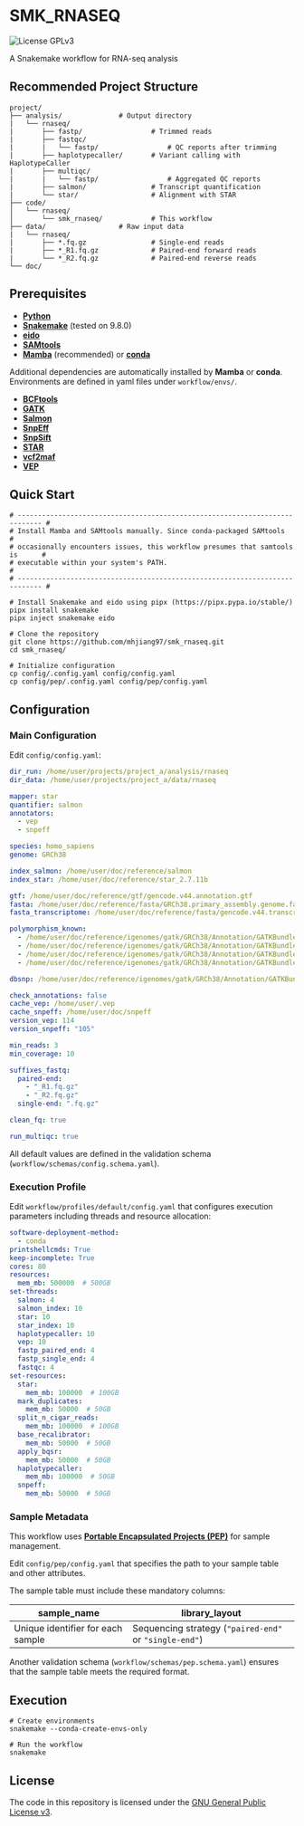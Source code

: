 # SMK_RNASEQ

![License GPLv3](https://img.shields.io/badge/License-GPLv3-blue.svg)

A Snakemake workflow for RNA-seq analysis

## Recommended Project Structure

```text
project/
├── analysis/              # Output directory
|   └── rnaseq/
|       ├── fastp/                 # Trimmed reads
|       ├── fastqc/
|       |   └── fastp/                 # QC reports after trimming
|       ├── haplotypecaller/       # Variant calling with HaplotypeCaller
|       ├── multiqc/
|       |   └── fastp/                 # Aggregated QC reports
|       ├── salmon/                # Transcript quantification
|       └── star/                  # Alignment with STAR
├── code/
│   └── rnaseq/
│       └── smk_rnaseq/            # This workflow
├── data/                  # Raw input data
|   └── rnaseq/
|       ├── *.fq.gz                # Single-end reads
|       ├── *_R1.fq.gz             # Paired-end forward reads
|       └── *_R2.fq.gz             # Paired-end reverse reads
└── doc/
```

## Prerequisites

- [**Python**](https://www.python.org)
- [**Snakemake**](https://snakemake.github.io) (tested on 9.8.0)
- [**eido**](https://pep.databio.org/eido/)
- [**SAMtools**](https://www.htslib.org)
- [**Mamba**](https://mamba.readthedocs.io/en/latest/) (recommended) or [**conda**](https://docs.conda.io/projects/conda/en/stable/)

Additional dependencies are automatically installed by **Mamba** or **conda**. Environments are defined in yaml files under `workflow/envs/`.

- [**BCFtools**](http://samtools.github.io/bcftools/)
- [**GATK**](https://gatk.broadinstitute.org/hc/en-us)
- [**Salmon**](https://combine-lab.github.io/salmon/)
- [**SnpEff**](https://pcingola.github.io/)
- [**SnpSift**](https://pcingola.github.io/)
- [**STAR**](https://github.com/alexdobin/STAR)
- [**vcf2maf**](https://github.com/mskcc/vcf2maf)
- [**VEP**](https://www.ensembl.org/info/docs/tools/vep/index.html)

## Quick Start

```shell
# ---------------------------------------------------------------------------- #
# Install Mamba and SAMtools manually. Since conda-packaged SAMtools           #
# occasionally encounters issues, this workflow presumes that samtools is      #
# executable within your system's PATH.                                        #
# ---------------------------------------------------------------------------- #

# Install Snakemake and eido using pipx (https://pipx.pypa.io/stable/)
pipx install snakemake
pipx inject snakemake eido

# Clone the repository
git clone https://github.com/mhjiang97/smk_rnaseq.git
cd smk_rnaseq/

# Initialize configuration
cp config/.config.yaml config/config.yaml
cp config/pep/.config.yaml config/pep/config.yaml
```

## Configuration

### Main Configuration

Edit `config/config.yaml`:

```yaml
dir_run: /home/user/projects/project_a/analysis/rnaseq
dir_data: /home/user/projects/project_a/data/rnaseq

mapper: star
quantifier: salmon
annotators:
  - vep
  - snpeff

species: homo_sapiens
genome: GRCh38

index_salmon: /home/user/doc/reference/salmon
index_star: /home/user/doc/reference/star_2.7.11b

gtf: /home/user/doc/reference/gtf/gencode.v44.annotation.gtf
fasta: /home/user/doc/reference/fasta/GRCh38.primary_assembly.genome.fa
fasta_transcriptome: /home/user/doc/reference/fasta/gencode.v44.transcripts.fa

polymorphism_known:
  - /home/user/doc/reference/igenomes/gatk/GRCh38/Annotation/GATKBundle/dbsnp_146.hg38.vcf.gz
  - /home/user/doc/reference/igenomes/gatk/GRCh38/Annotation/GATKBundle/beta/Homo_sapiens_assembly38.known_indels.vcf.gz
  - /home/user/doc/reference/igenomes/gatk/GRCh38/Annotation/GATKBundle/Mills_and_1000G_gold_standard.indels.hg38.vcf.gz
  - /home/user/doc/reference/igenomes/gatk/GRCh38/Annotation/GATKBundle/1000G_omni2.5.hg38.vcf.gz

dbsnp: /home/user/doc/reference/igenomes/gatk/GRCh38/Annotation/GATKBundle/dbsnp_146.hg38.vcf.gz

check_annotations: false
cache_vep: /home/user/.vep
cache_snpeff: /home/user/doc/snpeff
version_vep: 114
version_snpeff: "105"

min_reads: 3
min_coverage: 10

suffixes_fastq:
  paired-end:
    - "_R1.fq.gz"
    - "_R2.fq.gz"
  single-end: ".fq.gz"

clean_fq: true

run_multiqc: true
```

All default values are defined in the validation schema (`workflow/schemas/config.schema.yaml`).

### Execution Profile

Edit `workflow/profiles/default/config.yaml` that configures execution parameters including threads and resource allocation:

```yaml
software-deployment-method:
  - conda
printshellcmds: True
keep-incomplete: True
cores: 80
resources:
  mem_mb: 500000  # 500GB
set-threads:
  salmon: 4
  salmon_index: 10
  star: 10
  star_index: 10
  haplotypecaller: 10
  vep: 10
  fastp_paired_end: 4
  fastp_single_end: 4
  fastqc: 4
set-resources:
  star:
    mem_mb: 100000  # 100GB
  mark_duplicates:
    mem_mb: 50000  # 50GB
  split_n_cigar_reads:
    mem_mb: 100000  # 100GB
  base_recalibrator:
    mem_mb: 50000  # 50GB
  apply_bqsr:
    mem_mb: 50000  # 50GB
  haplotypecaller:
    mem_mb: 100000  # 50GB
  snpeff:
    mem_mb: 50000  # 50GB
```

### Sample Metadata

This workflow uses [**Portable Encapsulated Projects (PEP)**](https://pep.databio.org/) for sample management.

Edit `config/pep/config.yaml` that specifies the path to your sample table and other attributes.

The sample table must include these mandatory columns:

| **sample_name**                   | **library_layout**                                     |
| --------------------------------- | ------------------------------------------------------ |
| Unique identifier for each sample | Sequencing strategy (`"paired-end"` or `"single-end"`) |

Another validation schema (`workflow/schemas/pep.schema.yaml`) ensures that the sample table meets the required format.

## Execution

```shell
# Create environments
snakemake --conda-create-envs-only

# Run the workflow
snakemake
```

## License

The code in this repository is licensed under the [GNU General Public License v3](http://www.gnu.org/licenses/gpl-3.0.html).
